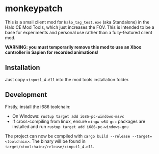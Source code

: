 # monkeypatch
This is a small client mod for `halo_tag_test.exe` (aka Standalone) in the Halo CE Mod Tools, which just increases the FOV. This is intended to be a base for experiments and personal use rather than a fully-featured client mod.

**WARNING: you must temporarily remove this mod to use an Xbox controller in Sapien for recorded animations!**

## Installation
Just copy `xinput1_4.dll` into the mod tools installation folder.

## Development
Firstly, install the i686 toolchain:
* On Windows: `rustup target add i686-pc-windows-msvc`
* If cross-compiling from linux, ensure `mingw-w64-gcc` packages are installed and run `rustup target add i686-pc-windows-gnu`

The project can now be compiled with `cargo build --release --target=<toolchain>`. The binary will be found in `target/<toolchain>/release/xinput1_4.dll`.
